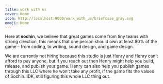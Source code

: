 ```yaml
---
title: work with us
cover: None
icon: http://localhost:8000/work_with_us/briefcase_gray.svg
emoji: None
---
```


Here at **sochin**, we believe that great games come from tiny teams with strong direction, this means that one person should own at least 80% of the game – from coding, to writing, sound design, and game design.

We are currently not hiring because this studio is just Henry and Henry can’t afford to pay anyone, but if you reach out then Henry might help you build, release, and publish your game. Henry can also help you publish games through this LLC where he won’t take any profit, if the game fits the values of Sochin. IDK, still figuring this whole LLC thing out.

<br/>
